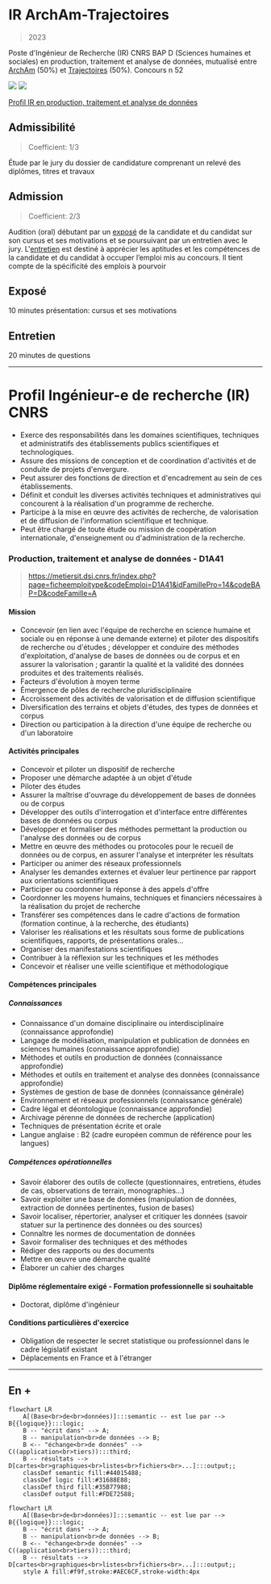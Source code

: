 # IR ArchAm-Trajectoires
> 2023

Poste d'Ingénieur de Recherche (IR) CNRS BAP D (Sciences humaines et sociales) en production, traitement et analyse de données, mutualisé entre [ArchAm](https://archam.cnrs.fr/) (50%) et [Trajectoires](https://trajectoires.cnrs.fr) (50%). Concours n 52

![](images/fiche-poste-1.jpg)
![](images/fiche-poste-2.jpg)

[Profil IR en production, traitement et analyse de données](https://github.com/zoometh/thomashuet/tree/main/profiles/arcam-traject#production-traitement-et-analyse-de-donn%C3%A9es---d1a41)

## Admissibilité
> Coefficient: 1/3

Étude par le jury du dossier de candidature comprenant un relevé des diplômes, titres et travaux

## Admission
> Coefficient: 2/3

Audition (oral) débutant par un [exposé](https://github.com/zoometh/thomashuet/tree/main/profiles/arcam-traject#expos%C3%A9) de la candidate et du candidat sur son cursus et ses motivations et se poursuivant par un entretien avec le jury. L'[entretien](https://github.com/zoometh/thomashuet/tree/main/profiles/arcam-traject#entretien) est destiné à apprécier les aptitudes et les compétences de la candidate et du candidat à occuper l’emploi mis au concours. Il tient compte de la spécificité des emplois à pourvoir

## Exposé

10 minutes présentation: cursus et ses motivations

## Entretien

20 minutes de questions

---
# Profil Ingénieur-e de recherche (IR) CNRS

* Exerce des responsabilités dans les domaines scientifiques, techniques et administratifs des établissements publics scientifiques et technologiques. 
* Assure des missions de conception et de coordination d'activités et de conduite de projets d'envergure. 
* Peut assurer des fonctions de direction et d'encadrement au sein de ces établissements. 
* Définit et conduit les diverses activités techniques et administratives qui concourent à la réalisation d'un programme de recherche. 
* Participe à la mise en œuvre des activités de recherche, de valorisation et de diffusion de l'information scientifique et technique. 
* Peut être chargé de toute étude ou mission de coopération internationale, d'enseignement ou d'administration de la recherche.

### Production, traitement et analyse de données - D1A41
> https://metiersit.dsi.cnrs.fr/index.php?page=ficheemploitype&codeEmploi=D1A41&idFamillePro=14&codeBAP=D&codeFamille=A
#### Mission

* Concevoir (en lien avec l'équipe de recherche en science humaine et sociale ou en réponse à une demande externe) et piloter des dispositifs de recherche ou d'études ; développer et conduire des méthodes d'exploitation, d'analyse de bases de données ou de corpus et en assurer la valorisation ; garantir la qualité et la validité des données produites et des traitements réalisés.
* Facteurs d'évolution à moyen terme
* Émergence de pôles de recherche pluridisciplinaire
* Accroissement des activités de valorisation et de diffusion scientifique
* Diversification des terrains et objets d'études, des types de données et corpus
* Direction ou participation à la direction d'une équipe de recherche ou d'un laboratoire

#### Activités principales
* Concevoir et piloter un dispositif de recherche
* Proposer une démarche adaptée à un objet d'étude
* Piloter des études
* Assurer la maîtrise d'ouvrage du développement de bases de données ou de corpus
* Développer des outils d'interrogation et d'interface entre différentes bases de données ou corpus
* Développer et formaliser des méthodes permettant la production ou l'analyse des données ou de corpus
* Mettre en œuvre des méthodes ou protocoles pour le recueil de données ou de corpus, en assurer l'analyse et interpréter les résultats
* Participer ou animer des réseaux professionnels
* Analyser les demandes externes et évaluer leur pertinence par rapport aux orientations scientifiques
* Participer ou coordonner la réponse à des appels d'offre
* Coordonner les moyens humains, techniques et financiers nécessaires à la réalisation du projet de recherche
* Transférer ses compétences dans le cadre d'actions de formation (formation continue, à la recherche, des étudiants)
* Valoriser les réalisations et les résultats sous forme de publications scientifiques, rapports, de présentations orales…
* Organiser des manifestations scientifiques
* Contribuer à la réflexion sur les techniques et les méthodes
* Concevoir et réaliser une veille scientifique et méthodologique

#### Compétences principales

##### Connaissances
* Connaissance d'un domaine disciplinaire ou interdisciplinaire (connaissance approfondie)
* Langage de modélisation, manipulation et publication de données en sciences humaines (connaissance approfondie)
* Méthodes et outils en production de données (connaissance approfondie)
* Méthodes et outils en traitement et analyse des données (connaissance approfondie)
* Systèmes de gestion de base de données (connaissance générale)
* Environnement et réseaux professionnels (connaissance générale)
* Cadre légal et déontologique (connaissance approfondie)
* Archivage pérenne de données de recherche (application)
* Techniques de présentation écrite et orale
* Langue anglaise : B2 (cadre européen commun de référence pour les langues)


##### Compétences opérationnelles
* Savoir élaborer des outils de collecte (questionnaires, entretiens, études de cas, observations de terrain, monographies...)
* Savoir exploiter une base de données (manipulation de données, extraction de données pertinentes, fusion de bases)
* Savoir localiser, répertorier, analyser et critiquer les données (savoir statuer sur la pertinence des données ou des sources)
* Connaître les normes de documentation de données
* Savoir formaliser des techniques et des méthodes
* Rédiger des rapports ou des documents
* Mettre en œuvre une démarche qualité
* Élaborer un cahier des charges


#### Diplôme réglementaire exigé - Formation professionnelle si souhaitable
* Doctorat, diplôme d'ingénieur

#### Conditions particulières d'exercice
* Obligation de respecter le secret statistique ou professionnel dans le cadre législatif existant
* Déplacements en France et à l'étranger

---

## En +



```mermaid
flowchart LR
    A[(Base<br>de<br>données)]:::semantic -- est lue par --> B{{logique}}:::logic;
    B -- "écrit dans" --> A;
    B -- manipulation<br>de données --> B;
    B <-- "échange<br>de données" --> C((application<br>tiers)):::third;
    B -- résultats --> D[cartes<br>graphiques<br>listes<br>fichiers<br>...]:::output;;
    classDef semantic fill:#44015488;
    classDef logic fill:#31688E88;
    classDef third fill:#35B77988;
    classDef output fill:#FDE72588;
```

```mermaid
flowchart LR
    A[(Base<br>de<br>données)]:::semantic -- est lue par --> B{{logique}}:::logic;
    B -- "écrit dans" --> A;
    B -- manipulation<br>de données --> B;
    B <-- "échange<br>de données" --> C((application<br>tiers)):::third;
    B -- résultats --> D[cartes<br>graphiques<br>listes<br>fichiers<br>...]:::output;;
    style A fill:#f9f,stroke:#AEC6CF,stroke-width:4px
```